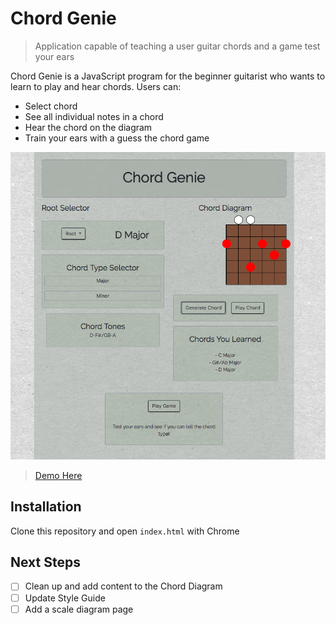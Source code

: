 # Chord Genie
> Application capable of teaching a user guitar chords and a game test your ears

Chord Genie is a JavaScript program for the beginner guitarist who wants to learn to play and hear chords. Users can:

* Select chord
* See all individual notes in a chord
* Hear the chord on the diagram
* Train your ears with a guess the chord game

![](assets/ChordGenieSS.png)
> [Demo Here](https://chordgenie.surge.sh)

## Installation

Clone this repository and open `index.html` with Chrome

## Next Steps

- [ ] Clean up and add content to the Chord Diagram
- [ ] Update Style Guide
- [ ] Add a scale diagram page
